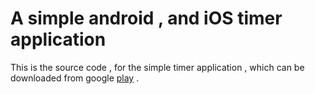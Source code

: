 # A simple android , and iOS timer application 

This is the source code , for the simple timer application , which can be downloaded from  google  [play](https://play.google.com/store/apps/details?id=com.twiserandom.mobileapps.timer) .